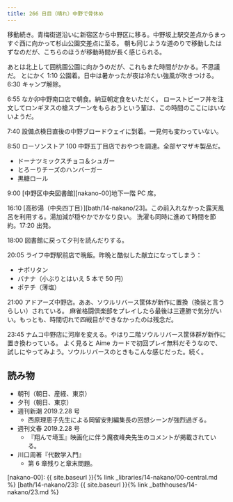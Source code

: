 ```yaml
---
title: 266 日目（晴れ）中野で骨休め
---
```


移動続き。青梅街道沿いに新宿区から中野区に移る。中野坂上駅交差点からまっすぐ西に向かって杉山公園交差点に至る。
朝も同じような道のりで移動したはずなのだが、こちらのほうが移動時間が長く感じられる。

あとは北上して囲桃園公園に向かうのだが、これもまた時間がかかる。不思議だ。
とにかく 1:10 公園着。日中は暑かったが夜は冷たい強風が吹きつける。6:30 キャンプ解除。

6:55 なか卯中野南口店で朝食。納豆朝定食をいただく。
ローストビーフ丼を注文してロンギヌスの槍スプーンをもらおうという輩は、この時間のここにはいないようだ。

7:40 設備点検日直後の中野ブロードウェイに到着。一見何も変わっていない。

8:50 ローソンストア 100 中野五丁目店でおやつを調達。全部ヤマザキ製品だ。

* ドーナツミックスチョコ＆シュガー
* とろーりチーズのハンバーガー
* 黒糖ロール

9:00 [中野区中央図書館][nakano-00]地下一階 PC 席。

16:10 [高砂湯（中央四丁目）][bath/14-nakano/23]。この前入れなかった露天風呂を利用する。湯加減が穏やかでかなり良い。
洗濯も同時に進めて時間を節約。17:20 出発。

18:00 図書館に戻って夕刊を読んだりする。

20:05 ライフ中野駅前店で晩飯。昨晩と酷似した献立になってしまう：

* ナポリタン
* バナナ（小ぶりとはいえ 5 本で 50 円）
* ポテチ（薄塩）

21:00 アドアーズ中野店。ああ、ソウルリバース筐体が新作に置換（換装と言うらしい）されている。
麻雀格闘倶楽部をプレイしたら最後は三連勝で気分がいい。もっとも、時間切れで四戦目ができなかったのは残念だ。

23:45 ナムコ中野店に河岸を変える。やはり二階ソウルリバース筐体群が新作に置き換わっている。
よく見ると Aime カードで初回プレイ無料だそうなので、試しにやってみよう。ソウルリバースのときもこんな感じだった。続く。

## 読み物

* 朝刊（朝日、産経、東京）
* 夕刊（朝日、東京）
* 週刊新潮 2019.2.28 号
  * 西原理恵子先生による岡留安則編集長の回想シーンが強烈過ぎる。
* 週刊文春 2019.2.28 号
  * 『翔んで埼玉』映画化に伴う魔夜峰央先生のコメントが掲載されている。
* 川口周著『代数学入門』
  * 第 6 章残りと章末問題。

[nakano-00]: {{ site.baseurl }}{% link _libraries/14-nakano/00-central.md %}
[bath/14-nakano/23]: {{ site.baseurl }}{% link _bathhouses/14-nakano/23.md %}
